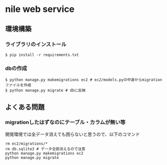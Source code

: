 # nile web service

## 環境構築

### ライブラリのインストール

```
$ pip install -r requirements.txt
```

### dbの作成

```
$ python manage.py makemigrations ec2 # ec2/models.pyの中身からmigrationファイルを作成
$ python manage.py migrate # dbに反映
```

## よくある問題

### migrationしたはずなのにテーブル・カラムが無い等
開発環境では全データ消えても困らないと思うので、以下のコマンド

```
rm ec2/migrations/*
rm db.sqlite3 # データ全部消えるので注意
python manage.py makemigrations ec2
python manage.py migrate
```